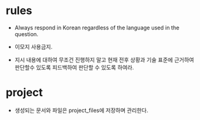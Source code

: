 

# rules
- Always respond in Korean regardless of the language used in the question.
- 이모지 사용금지.

- 지시 내용에 대하여 무조건 진행하지 말고 현재 전후 상황과 기술 표준에 근거하여 판단할수 있도록 피드백하여 판단할 수 있도록 하여라.  


# project
- 생성되는 문서와 파일은 project_files에 저장하며 관리한다.


